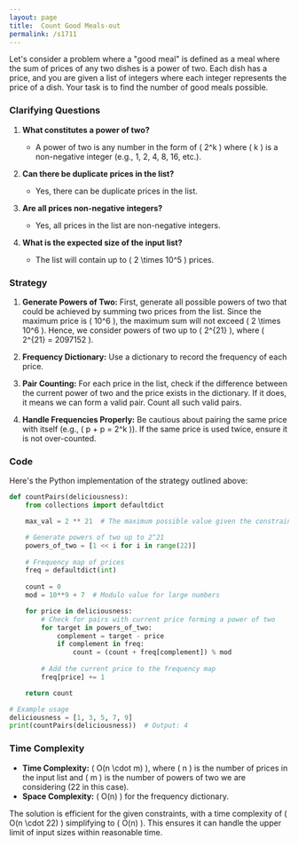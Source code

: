 ```yaml
---
layout: page
title:  Count Good Meals-out
permalink: /s1711
---
```


Let's consider a problem where a "good meal" is defined as a meal where the sum of prices of any two dishes is a power of two. Each dish has a price, and you are given a list of integers where each integer represents the price of a dish. Your task is to find the number of good meals possible.

### Clarifying Questions

1. **What constitutes a power of two?**
   - A power of two is any number in the form of \( 2^k \) where \( k \) is a non-negative integer (e.g., 1, 2, 4, 8, 16, etc.).

2. **Can there be duplicate prices in the list?**
   - Yes, there can be duplicate prices in the list.

3. **Are all prices non-negative integers?**
   - Yes, all prices in the list are non-negative integers.

4. **What is the expected size of the input list?**
   - The list will contain up to \( 2 \times 10^5 \) prices.

### Strategy

1. **Generate Powers of Two:** First, generate all possible powers of two that could be achieved by summing two prices from the list. Since the maximum price is \( 10^6 \), the maximum sum will not exceed \( 2 \times 10^6 \). Hence, we consider powers of two up to \( 2^{21} \), where \( 2^{21} = 2097152 \).

2. **Frequency Dictionary:** Use a dictionary to record the frequency of each price.

3. **Pair Counting:** For each price in the list, check if the difference between the current power of two and the price exists in the dictionary. If it does, it means we can form a valid pair. Count all such valid pairs.

4. **Handle Frequencies Properly:** Be cautious about pairing the same price with itself (e.g., \( p + p = 2^k \)). If the same price is used twice, ensure it is not over-counted.

### Code

Here's the Python implementation of the strategy outlined above:

```python
def countPairs(deliciousness):
    from collections import defaultdict

    max_val = 2 ** 21  # The maximum possible value given the constraints

    # Generate powers of two up to 2^21
    powers_of_two = [1 << i for i in range(22)]
    
    # Frequency map of prices
    freq = defaultdict(int)
    
    count = 0
    mod = 10**9 + 7  # Modulo value for large numbers

    for price in deliciousness:
        # Check for pairs with current price forming a power of two
        for target in powers_of_two:
            complement = target - price
            if complement in freq:
                count = (count + freq[complement]) % mod
        
        # Add the current price to the frequency map
        freq[price] += 1

    return count

# Example usage
deliciousness = [1, 3, 5, 7, 9]
print(countPairs(deliciousness))  # Output: 4
```

### Time Complexity

- **Time Complexity:** \( O(n \cdot m) \), where \( n \) is the number of prices in the input list and \( m \) is the number of powers of two we are considering (22 in this case).
- **Space Complexity:** \( O(n) \) for the frequency dictionary.

The solution is efficient for the given constraints, with a time complexity of \( O(n \cdot 22) \) simplifying to \( O(n) \). This ensures it can handle the upper limit of input sizes within reasonable time.